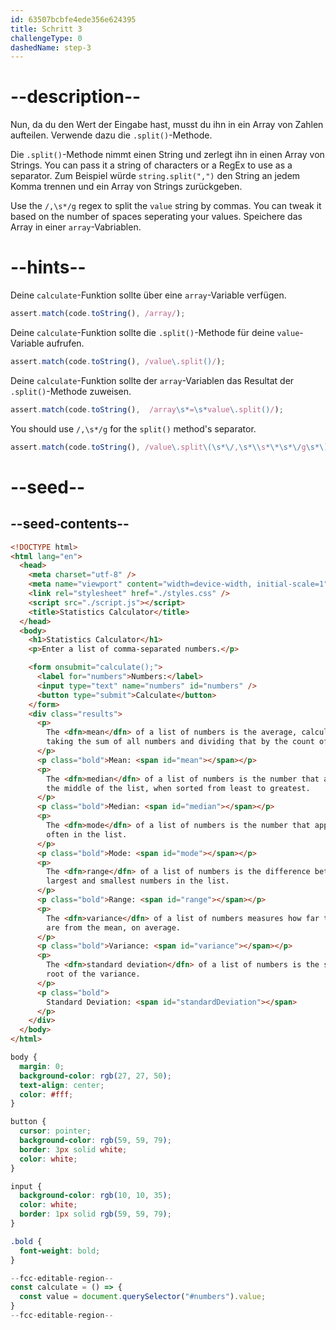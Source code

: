 ```yaml
---
id: 63507bcbfe4ede356e624395
title: Schritt 3
challengeType: 0
dashedName: step-3
---
```


# --description--

Nun, da du den Wert der Eingabe hast, musst du ihn in ein Array von Zahlen aufteilen. Verwende dazu die `.split()`-Methode.

Die `.split()`-Methode nimmt einen String und zerlegt ihn in einen Array von Strings. You can pass it a string of characters or a RegEx to use as a separator. Zum Beispiel würde `string.split(",")` den String an jedem Komma trennen und ein Array von Strings zurückgeben.

Use the `/,\s*/g` regex to split the `value` string by commas. You can tweak it based on the number of spaces seperating your values. Speichere das Array in einer `array`-Vabriablen.

# --hints--

Deine `calculate`-Funktion sollte über eine `array`-Variable verfügen.

```js
assert.match(code.toString(), /array/);
```

Deine `calculate`-Funktion sollte die `.split()`-Methode für deine `value`-Variable aufrufen.

```js
assert.match(code.toString(), /value\.split()/);
```

Deine `calculate`-Funktion sollte der `array`-Variablen das Resultat der `.split()`-Methode zuweisen.

```js
assert.match(code.toString(),  /array\s*=\s*value\.split()/);
```

You should use `/,\s*/g` for the `split()` method's separator.

```js
assert.match(code.toString(), /value\.split\(\s*\/,\s*\\s*\*\s*\/g\s*\)/);
```

# --seed--

## --seed-contents--

```html
<!DOCTYPE html>
<html lang="en">
  <head>
    <meta charset="utf-8" />
    <meta name="viewport" content="width=device-width, initial-scale=1" />
    <link rel="stylesheet" href="./styles.css" />
    <script src="./script.js"></script>
    <title>Statistics Calculator</title>
  </head>
  <body>
    <h1>Statistics Calculator</h1>
    <p>Enter a list of comma-separated numbers.</p>

    <form onsubmit="calculate();">
      <label for="numbers">Numbers:</label>
      <input type="text" name="numbers" id="numbers" />
      <button type="submit">Calculate</button>
    </form>
    <div class="results">
      <p>
        The <dfn>mean</dfn> of a list of numbers is the average, calculated by
        taking the sum of all numbers and dividing that by the count of numbers.
      </p>
      <p class="bold">Mean: <span id="mean"></span></p>
      <p>
        The <dfn>median</dfn> of a list of numbers is the number that appears in
        the middle of the list, when sorted from least to greatest.
      </p>
      <p class="bold">Median: <span id="median"></span></p>
      <p>
        The <dfn>mode</dfn> of a list of numbers is the number that appears most
        often in the list.
      </p>
      <p class="bold">Mode: <span id="mode"></span></p>
      <p>
        The <dfn>range</dfn> of a list of numbers is the difference between the
        largest and smallest numbers in the list.
      </p>
      <p class="bold">Range: <span id="range"></span></p>
      <p>
        The <dfn>variance</dfn> of a list of numbers measures how far the values
        are from the mean, on average.
      </p>
      <p class="bold">Variance: <span id="variance"></span></p>
      <p>
        The <dfn>standard deviation</dfn> of a list of numbers is the square
        root of the variance.
      </p>
      <p class="bold">
        Standard Deviation: <span id="standardDeviation"></span>
      </p>
    </div>
  </body>
</html>
```

```css
body {
  margin: 0;
  background-color: rgb(27, 27, 50);
  text-align: center;
  color: #fff;
}

button {
  cursor: pointer;
  background-color: rgb(59, 59, 79);
  border: 3px solid white;
  color: white;
}

input {
  background-color: rgb(10, 10, 35);
  color: white;
  border: 1px solid rgb(59, 59, 79);
}

.bold {
  font-weight: bold;
}
```

```js
--fcc-editable-region--
const calculate = () => {
  const value = document.querySelector("#numbers").value;
}
--fcc-editable-region--
```
